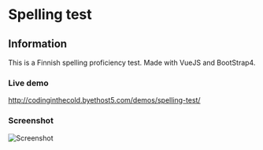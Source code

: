 # Spelling test

## Information

This is a Finnish spelling proficiency test. Made with VueJS and BootStrap4. 

### Live demo

http://codinginthecold.byethost5.com/demos/spelling-test/

### Screenshot

![Screenshot](https://i.imgur.com/3c9y4dX.png)
